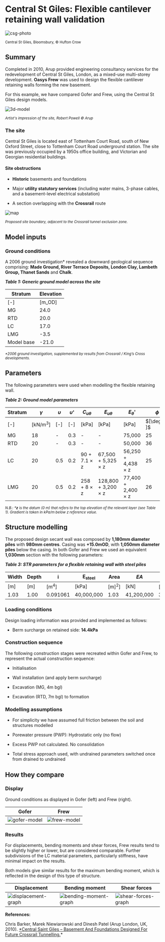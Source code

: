 # Central St Giles: Flexible cantilever retaining wall validation

![csg-photo](https://b2c-templates-arup.s3-eu-west-1.amazonaws.com/gofer/validationImages/csg-hufton-crow.png)

<sub>Central St Giles, Bloomsbury, &copy; Hufton Crow</sub>

## Summary

Completed in 2010, Arup provided engineering consultancy services for the redevelopment of Central St Giles, London, as a mixed-use multi-storey development. **Oasys Frew** was used to design the flexible cantilever retaining walls forming the new basement.

For this example, we have compared Gofer and Frew, using the Central St Giles design models.

![3d-model](https://b2c-templates-arup.s3-eu-west-1.amazonaws.com/gofer/validationImages/csg-arup-3d-model.png)

<sub><i>Artist's impression of the site, Robert Powell &copy; Arup</i></sub>

### The site

Central St Giles is located east of Tottenham Court Road, south of New Oxford Street, close to Tottenham Court Road underground station. The site was previously occupied by a 1950s office building, and Victorian and Georgian residential buildings.

#### Site obstructions

- **Historic** basements and foundations

- Major **utility statutory services** (including water mains, 3-phase cables, and a basement-level electrical substation)

- A section overlapping with the **Crossrail** route

![map](https://b2c-templates-arup.s3-eu-west-1.amazonaws.com/gofer/validationImages/site-boundary.png)

<sub><i>Proposed site boundary, adjacent to the Crossrail tunnel exclusion zone.</i></sub>

## Model inputs

### Ground conditions

A 2006 ground investigation\* revealed a downward geological sequence comprising: **Made Ground, River Terrace Deposits, London Clay, Lambeth Group, Thanet Sands** and **Chalk**.

**_Table 1: Generic ground model across the site_**

| Stratum    | Elevation |
| ---------- | --------- |
| [-]        | [m_OD]    |
| MG         | 24.0      |
| RTD        | 20.0      |
| LC         | 17.0      |
| LMG        | -3.5      |
| Model base | -21.0     |

<sub><i>\*2006 ground investigation, supplemented by results from Crossrail / King’s Cross developments.</i></sub>

## Parameters

The following parameters were used when modelling the flexible retaining wall.

**_Table 2: Ground model parameters_**

| Stratum | $\gamma$           | $\upsilon$ | $\upsilon$' | $C_{u\theta}$       | $E_{u\theta}$              | $E_{\theta}$'             | $\phi$       | $K_{0}$ | $K_{r}$ |
| ------- | ------------------ | ---------- | ----------- | ------------------- | -------------------------- | ------------------------- | ------------ | ------- | ------- |
| [-]     | [kN/m<sup>3</sup>] | [-]        | [-]         | [kPa]               | [kPa]                      | [kPa]                     | $[\degree ]$ | [-]     | [-]     |
| MG      | 18                 | -          | 0.3         | -                   | -                          | 75,000                    | 25           | 0.577   | 0.429   |
| RTD     | 20                 | -          | 0.3         | -                   | -                          | 50,000                    | 36           | 0.412   | 0.429   |
| LC      | 20                 | 0.5        | 0.2         | 90 + 7.1 $\times$ z | 67,500 + 5,325 $\times$ z  | 56,250 + 4,438 $\times$ z | 25           | 1       | 1       |
| LMG     | 20                 | 0.5        | 0.2         | 258 + 8 $\times$ z  | 128,800 + 3,200 $\times$ z | 77,400 + 2,400 $\times$ z | 26           | 1       | 1       |

<sub><i>N.B.: \***z** is the datum (0 m) that refers to the top elevation of the relevant layer (see Table 1). Gradient is taken in kPa/m below z reference value.</i></sub>

## Structure modelling

The proposed design secant wall was composed by **1,180mm diameter piles** with **980mm centres**. Casing was **+15.0mOD**, with **1,050mm diameter piles** below the casing. In both Gofer and Frew we used an equivalent **1,030mm** section with the following parameters:

**_Table 3: STR parameters for a flexible retaining wall with steel piles_**

| Width | Depth | i               | E<sub>steel</sub> | Area             | $EA$       | $EI$               |
| ----- | ----- | --------------- | ----------------- | ---------------- | ---------- | ------------------ |
| [m]   | [m]   | [m<sup>4</sup>] | [kPa]             | [m]<sup>2</sup>] | [kN]       | [kN*m<sup>4</sup>] |
| 1.03  | 1.00  | 0.091061        | 40,000,000        | 1.03             | 41,200,000 | 3,642,423.3        |

### Loading conditions

Design loading information was provided and implemented as follows:

- Berm surcharge on retained side: **14.4kPa**

### Construction sequence

The following construction stages were recreated within Gofer and Frew, to represent the actual construction sequence:

- Initialisation

- Wall installation (and apply berm surcharge)

- Excavation (MG, 4m bgl)

- Excavation (RTD, 7m bgl) to formation

### Modelling assumptions

- For simplicity we have assumed full friction between the soil and structures modelled

- Porewater pressure (PWP): Hydrostatic only (no flow)

- Excess PWP not calculated. No consolidation

- Total stress approach used, with undrained parameters switched once from drained to undrained

## How they compare

### Display

Ground conditions as displayed in Gofer (left) and Frew (right).

| Gofer | Frew |
|-------- |------- |
| ![gofer-model](https://b2c-templates-arup.s3-eu-west-1.amazonaws.com/gofer/validationImages/goferlast-stage.png) | ![frew-model](https://b2c-templates-arup.s3-eu-west-1.amazonaws.com/gofer/validationImages/frew-last-stage.png) |

### Results

For displacements, bending moments and shear forces, Frew results tend to be slightly higher or lower, but are considered comparable. Further subdivisions of the LC material parameters, particularly stiffness, have minimal impact on the results.

Both models give similar results for the maximum bending moment, which is reflected in the design of this type of structure.

| Displacement | Bending moment | Shear forces |
|-------- |------- | ------- |
| ![displacement-graph](https://b2c-templates-arup.s3-eu-west-1.amazonaws.com/gofer/validationImages/displacement-graph.png)   | ![bending-moment-graph](https://b2c-templates-arup.s3-eu-west-1.amazonaws.com/gofer/validationImages/bending-moment-graph.png)  | ![shear-forces-graph](https://b2c-templates-arup.s3-eu-west-1.amazonaws.com/gofer/validationImages/shear-forces-graph.png) |

**References:**

Chris Barker, Marek Niewiarowski and Dinesh Patel (Arup London, UK, 2010). [\*Central Saint Giles – Basement And Foundations Designed For Future Crossrail Tunnelling.](https://www.researchgate.net/publication/361616899_CENTRAL_SAINT_GILES_-BASEMENT_AND_FOUNDATIONS_DESIGNED_FOR_FUTURE_CROSSRAIL_TUNNELLING)\*
